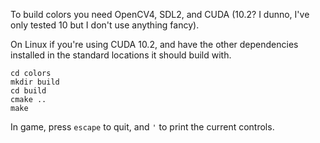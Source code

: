 To build colors you need OpenCV4, SDL2, and CUDA (10.2? I dunno, I've only tested 10 but I don't use anything fancy).

On Linux if you're using CUDA 10.2, and have the other dependencies installed in the standard locations it should build with.

```
cd colors
mkdir build
cd build
cmake ..
make
```

In game, press `escape` to quit, and `'` to print the current controls.

<!---

#### General Controls 
Key     | Effect
------- | ------
escape  | Quit
f       | Toggle Cuda Kernel
l       | Toggle cursor lock
p       | Print the current ruleset
[       | Save a screenshot
]       | Start/end h264 video capture
\       | Start/end gif video capture
z + NUM | Change rulesets

#### Rainbow Transcriber Controls
Key     | Effect
------- | ------
c       | Save the currect color schemes and load the previous saved schemes
b       | Toggle changing background colors
m + NUM | Set the dead color scheme
n + NUM | Set the alive color scheme
, + NUM | Set the dead offset
. + NUM | Set the alive offset
/ + NUM | Set the color changing speed


#### Global Initialization Controls
Key     | Effect
------- | ------
d + NUM | Set the density of random generation, and the width of lines
s + NUM | Set the radius of drawn structures

#### Ants Controls
Key     | Effect
------- | ------
e       | Reset the board, respawn colonies
r       | Add new random colony
t       | Toggle rainbow view
a + NUM | Set from which colony to display pheromones
s + NUM | Set the minimum number of colonies on the board
d + NUM | Set the speed the color trails degrade
f + NUM | Set the length of the color trails


#### Hodge Controls
Key     | Effect
------- | ------
e       | Initialize a square in the center of the board of width 2 $radius
i       | Randomly initialize the board, cells have a $density % chance of being alive
o       | Toggle Hodge vs Hodgepodge
r       | Randomize the ruleset
w       | Initialize a diamond in the center of the board with a long axis of 2 $radius
x       | Initialize a cross in the center of the board with width 2 $radius and line width 2 $density
h + NUM | Set the death threshold (x25)
j + NUM | Set the infection rate (x10)
k + NUM | Set the infection threshold (x1)


#### LifeLike Controls
Key     | Effect
------- | ------
e       | Initialize a square in the center of the board of width 2 $radius
i       | Randomly initialize the board, cells have a $density % chance of being alive
r       | Randomize the ruleset
w       | Initialize a diamond in the center of the board with a long axis of 2 $radius
x       | Initialize a cross in the center of the board with width 2 $radius and line width 2 $density
a + NUM | Set the number of refractory generations after a cell dies

------------------------------- Simulation Controls -------------------------------

q:                      Quits simulation

d:                      randomizes the rule set and randomizes the starting colors

r:                      randomizes the rule set with non-deterministic behaviour and randomizes the 
                        starting colors
                        
j:                      randomizes the rule set for smooth life
                        
f:                      toggle between GPU and CPU calculations       

i:                      reinitialize the rules to their starting versions

x:                      randomizes only the starting colors
                        
c:                      toggles whether the sim draws black and white or colors

v:                      toggles whether to have the background change color if it has not yet been
                        interacted with yet
                        
p:                      prints the ruleset to the console
                        
Left Shift:             pauses the simulation but keeps changing the colors

----------------------------- Change Simulations -----------------------------

b:                      sets the simulation to non-deterministic mode

h:                      sets the simulation to hodge mode

comma:                  sets the simulation to 1D mode

n:                      sets the simulation to normal automata mode

m:                      sets the simulation to smooth mode

l:                      sets the simulation to larger than life mode

                        
----------------------------- Board Initializations -----------------------------

space:                  randomly generates a new board with live cell density $density

g:                      generates a board of gliders

e:                      inits $num_gliders/4 squares of side length $density/10 in each quadrant
                        with vertical and horizontal symmetry

a:                      initializes a board with a center square of side length $density/10

z:                      clears the board

o:                      places a random circle on the board without clearing it

k:                      initializes a random board for smooth life

s:                      initializes a square in the center of the board

t:                      initializes a $num_gliders-gon at the center of the screen

w:                      initializes a circle at the center of the screen

y:                      initializes a board for a 1D cellular automata

------------------------------- Parameter Changes -------------------------------

0 -> 9:                 changes &density from low to high

F1 -> F12:              changes how fast the colors change from fast to slow

Arrow Up/Down:          increases/decreases the number of gliders to generate by 1
                        also changes the number of quadrant dots to generate by 1/4
                        also changes the number of refractory states to have by 1
                      
Arrow Right/Left:       increases/decreases the number of gliders to generate by 4
                        also changes the number of quadrant dots to generate by 1
                        also changes the number of refractory states to have by 4



------------------------------- Genetic Controls -------------------------------

+/=:                    Current ruleset is pretty, add it to the seeds and generate new rules

-/_:                    Current ruleset is not pretty, destroy it and generate new rules

[:			Same as - but for nondeterministic life

]: 			Same as + but for nondeterministic life
--->
